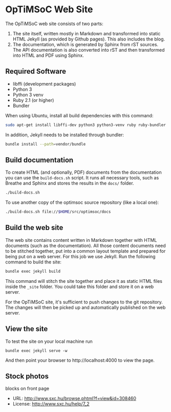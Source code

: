 # OpTiMSoC Web Site

The OpTiMSoC web site consists of two parts:

1. The site itself, written mostly in Markdown and transformed into static
   HTML Jekyll (as provided by Github pages). This also includes the blog.
2. The documentation, which is generated by Sphinx from rST sources.
   The API documentation is also converted into rST and then transformed
   into HTML and PDF using Sphinx.

## Required Software

- libffi (development packages)
- Python 3
- Python 3 venv
- Ruby 2.1 (or higher)
- Bundler

When using Ubuntu, install all build dependencies with this command:
```sh
sudo apt-get install libffi-dev python3 python3-venv ruby ruby-bundler
```

In addition, Jekyll needs to be installed through bundler:

```sh
bundle install --path=vendor/bundle
```

## Build documentation

To create HTML (and optionally, PDF) documents from the documentation you can use the `build-docs.sh` script.
It runs all necessary tools, such as Breathe and Sphinx and stores the results in the `docs/` folder. 

```sh
./build-docs.sh
```

To use another copy of the optimsoc source repository (like a local one):

```sh
./build-docs.sh file://$HOME/src/optimsoc/docs
```


## Build the web site

The web site contains content written in Markdown together with HTML documents (such as the documentation).
All those content documents need to be stitched together, put into a common layout template and prepared for being put on a web server.
For this job we use Jekyll.
Run the following command to build the site:

```sh
bundle exec jekyll build
```

This command will stitch the site together and place it as static HTML files inside the `_site` folder.
You could take this folder and store it on a web server.

For the OpTiMSoC site, it's sufficient to push changes to the git repository.
The changes will then be picked up and automatically published on the web server. 


## View the site

To test the site on your local machine run

```
bundle exec jekyll serve -w
```

And then point your browser to http://localhost:4000 to view the page.

## Stock photos

blocks on front page

- URL: http://www.sxc.hu/browse.phtml?f=view&id=308460
- License: http://www.sxc.hu/help/7_2

